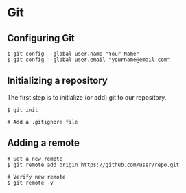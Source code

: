 # Git

## Configuring Git

```shell
$ git config --global user.name "Your Name"
$ git config --global user.email "yourname@email.com"
```

## Initializing a repository

The first step is to initialize (or add) git to our repository.

```shell
$ git init

# Add a .gitignore file
```

## Adding a remote

```shell
# Set a new remote
$ git remote add origin https://github.com/user/repo.git

# Verify new remote
$ git remote -v
```